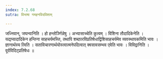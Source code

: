```yaml
---
index: 7.2.68
sutra: विभाषा गमहनविदविशाम्

---
```

  जध्निवान्, जघन्वानिति । हो हन्तोर्ञ्णिन्नेषु । अभ्यासाच्चेति कुत्वम् ।  विशिना तौदादिकेनेति । यद्यप्यादादिकेन हन्तिना साहचर्यमस्ति, तथापि शब्दपरविप्रतिषेधाद्विशिसाहचर्यमेव व्यवस्थापकमिति भावः । ज्ञानार्थस्य त्विति । सताविचारणार्थयोस्त्वात्मनेपदित्वात् क्वसावसम्भव एवेति भावः । विविद्वानिति । वूर्वविदिट्प्रतिषेधः ॥